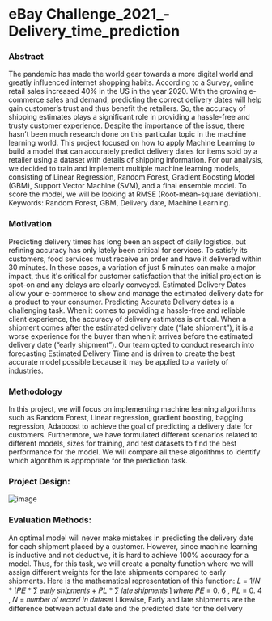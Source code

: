 # eBay Challenge_2021_-Delivery_time_prediction

### Abstract
The pandemic has made the world gear towards a more digital world and greatly
influenced internet shopping habits. According to a Survey, online retail sales increased 40% in
the US in the year 2020. With the growing e-commerce sales and demand, predicting the correct
delivery dates will help gain customer’s trust and thus benefit the retailers. So, the accuracy of
shipping estimates plays a significant role in providing a hassle-free and trusty customer
experience. Despite the importance of the issue, there hasn’t been much research done on this
particular topic in the machine learning world.
This project focused on how to apply Machine Learning to build a model that can
accurately predict delivery dates for items sold by a retailer using a dataset with details of
shipping information. For our analysis, we decided to train and implement multiple machine
learning models, consisting of Linear Regression, Random Forest, Gradient Boosting Model
(GBM), Support Vector Machine (SVM), and a final ensemble model. To score the model, we
will be looking at RMSE (Root-mean-square deviation).
Keywords: Random Forest, GBM, Delivery date, Machine Learning.
### Motivation
Predicting delivery times has long been an aspect of daily logistics, but refining accuracy
has only lately been critical for services. To satisfy its customers, food services must receive an
order and have it delivered within 30 minutes. In these cases, a variation of just 5 minutes can
make a major impact, thus it's critical for customer satisfaction that the initial projection is
spot-on and any delays are clearly conveyed. Estimated Delivery Dates allow your e-commerce
to show and manage the estimated delivery date for a product to your consumer. Predicting
Accurate Delivery dates is a challenging task. When it comes to providing a hassle-free and
reliable client experience, the accuracy of delivery estimates is critical. When a shipment comes
after the estimated delivery date (“late shipment”), it is a worse experience for the buyer than
when it arrives before the estimated delivery date (“early shipment”). Our team opted to conduct
research into forecasting Estimated Delivery Time and is driven to create the best accurate model
possible because it may be applied to a variety of industries.

### Methodology
In this project, we will focus on implementing machine learning algorithms such as
Random Forest, Linear regression, gradient boosting, bagging regression, Adaboost to achieve
the goal of predicting a delivery date for customers. Furthermore, we have formulated different
scenarios related to different models, sizes for training, and test datasets to find the best
performance for the model. We will compare all these algorithms to identify which algorithm is
appropriate for the prediction task.
### Project Design:
![image](https://user-images.githubusercontent.com/60303995/143147739-a723193e-28cb-4af2-8f7d-c5d0f70d3a67.png)

### Evaluation Methods:
An optimal model will never make mistakes in predicting the delivery date for each shipment
placed by a customer. However, since machine learning is inductive and not deductive, it is hard
to achieve 100% accuracy for a model. Thus, for this task, we will create a penalty function
where we will assign different weights for the late shipments compared to early shipments. Here
is the mathematical representation of this function:
𝐿 = 1/𝑁 * [𝑃𝐸 * ∑ 𝑒𝑎𝑟𝑙𝑦 𝑠ℎ𝑖𝑝𝑚𝑒𝑛𝑡𝑠 + 𝑃𝐿 * ∑ 𝑙𝑎𝑡𝑒 𝑠ℎ𝑖𝑝𝑚𝑒𝑛𝑡𝑠 ]
𝑤ℎ𝑒𝑟𝑒 𝑃𝐸 = 0. 6 , 𝑃𝐿 = 0. 4 , 𝑁 = 𝑛𝑢𝑚𝑏𝑒𝑟 𝑜𝑓 𝑟𝑒𝑐𝑜𝑟𝑑 𝑖𝑛 𝑑𝑎𝑡𝑎𝑠𝑒𝑡
Likewise, Early and late shipments are the difference between actual date and the predicted
date for the delivery


